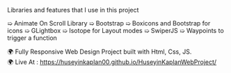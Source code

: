 
Libraries and features that I use in this project

➯ Animate On Scroll Library
➯ Bootstrap 
➯ Boxicons and Bootstrap for icons 
➯ GLightbox
➯ Isotope for Layout modes
➯ SwiperJS 
➯ Waypoints to trigger a function 

🌍 Fully Responsive Web Design Project built with Html, Css, JS. <br> 
🌍 Live At : https://huseyinkaplan00.github.io/HuseyinKaplanWebProject/


